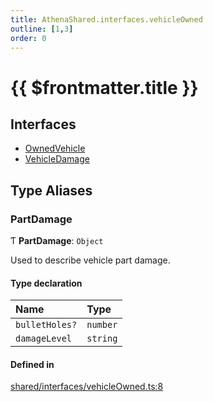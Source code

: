 ```yaml
---
title: AthenaShared.interfaces.vehicleOwned
outline: [1,3]
order: 0
---
```


# {{ $frontmatter.title }}


## Interfaces

- [OwnedVehicle](../interfaces/shared_interfaces_vehicleOwned_OwnedVehicle.md)
- [VehicleDamage](../interfaces/shared_interfaces_vehicleOwned_VehicleDamage.md)

## Type Aliases

### PartDamage

Ƭ **PartDamage**: `Object`

Used to describe vehicle part damage.

#### Type declaration

| Name | Type |
| :------ | :------ |
| `bulletHoles?` | `number` |
| `damageLevel` | `string` |

#### Defined in

[shared/interfaces/vehicleOwned.ts:8](https://github.com/Stuyk/altv-athena/blob/d77637c/src/core/shared/interfaces/vehicleOwned.ts#L8)
